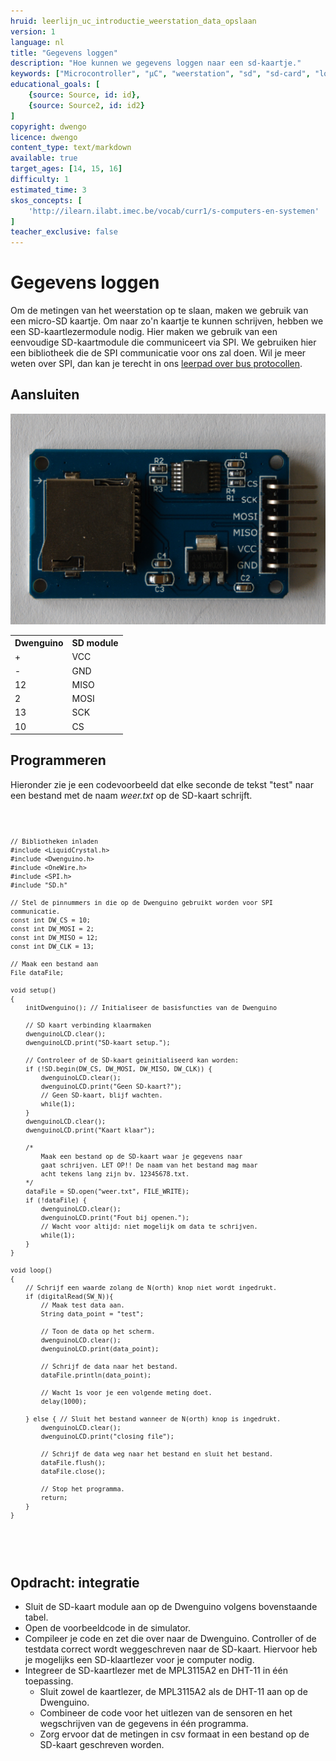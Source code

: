 ```yaml
---
hruid: leerlijn_uc_introductie_weerstation_data_opslaan
version: 1
language: nl
title: "Gegevens loggen"
description: "Hoe kunnen we gegevens loggen naar een sd-kaartje."
keywords: ["Microcontroller", "µC", "weerstation", "sd", "sd-card", "logger", "data", "opslag"]
educational_goals: [
    {source: Source, id: id}, 
    {source: Source2, id: id2}
]
copyright: dwengo
licence: dwengo
content_type: text/markdown
available: true
target_ages: [14, 15, 16]
difficulty: 1
estimated_time: 3
skos_concepts: [
    'http://ilearn.ilabt.imec.be/vocab/curr1/s-computers-en-systemen'
]
teacher_exclusive: false
---
```


# Gegevens loggen

Om de metingen van het weerstation op te slaan, maken we gebruik van een micro-SD kaartje. Om naar zo'n kaartje te kunnen schrijven, hebben we een SD-kaartlezermodule nodig. Hier maken we gebruik van een eenvoudige SD-kaartmodule die communiceert via SPI. We gebruiken hier een bibliotheek die de SPI communicatie voor ons zal doen. Wil je meer weten over SPI, dan kan je terecht in ons [leerpad over bus protocollen](dwengo.org/learning-path.html?hruid=pc_leerlijn_bus_protocollen&language=nl&te=true&source_page=%2Fphysical_computing%2F&source_title=%20Physical%20computing#org-dwengo-pc-bus-protocollen-introductie;nl;1).

## Aansluiten

![Foto van de sd kaart module.](images/sd-card-module.jpg)

<table>
    <tr>
        <th>Dwenguino</th>
        <th>SD module</th>
    </tr>
    <tr>
        <td>+</td>
        <td>VCC</td>
    </tr>
    <tr>
        <td>-</td>
        <td>GND</td>
    </tr>
    <tr>
        <td>12</td>
        <td>MISO</td>
    </tr>
    <tr>
        <td>2</td>
        <td>MOSI</td>
    </tr>
    <tr>
        <td>13</td>
        <td>SCK</td>
    </tr>
    <tr>
        <td>10</td>
        <td>CS</td>
    </tr>
</table>

## Programmeren

Hieronder zie je een codevoorbeeld dat elke seconde de tekst "test" naar een bestand met de naam *weer.txt* op de SD-kaart schrijft. 

<div class="dwengo-content dwengo-code-simulator">
    <pre>
<code class="language-cpp" data-filename="sd_card.cpp">
    
    // Bibliotheken inladen
    #include <LiquidCrystal.h> 
    #include <Dwenguino.h>
    #include <OneWire.h>
    #include <SPI.h>
    #include "SD.h"

    // Stel de pinnummers in die op de Dwenguino gebruikt worden voor SPI communicatie.
    const int DW_CS = 10;
    const int DW_MOSI = 2;
    const int DW_MISO = 12;
    const int DW_CLK = 13;

    // Maak een bestand aan 
    File dataFile;

    void setup()
    {
        initDwenguino(); // Initialiseer de basisfuncties van de Dwenguino
  
        // SD kaart verbinding klaarmaken
        dwenguinoLCD.clear();
        dwenguinoLCD.print("SD-kaart setup.");

        // Controleer of de SD-kaart geinitialiseerd kan worden:
        if (!SD.begin(DW_CS, DW_MOSI, DW_MISO, DW_CLK)) {
            dwenguinoLCD.clear();
            dwenguinoLCD.print("Geen SD-kaart?");
            // Geen SD-kaart, blijf wachten.
            while(1);
        }
        dwenguinoLCD.clear();
        dwenguinoLCD.print("Kaart klaar");

        /*
            Maak een bestand op de SD-kaart waar je gegevens naar
            gaat schrijven. LET OP!! De naam van het bestand mag maar
            acht tekens lang zijn bv. 12345678.txt.
        */
        dataFile = SD.open("weer.txt", FILE_WRITE);
        if (!dataFile) {
            dwenguinoLCD.clear();
            dwenguinoLCD.print("Fout bij openen.");
            // Wacht voor altijd: niet mogelijk om data te schrijven.
            while(1);
        }
    }

    void loop()
    {
        // Schrijf een waarde zolang de N(orth) knop niet wordt ingedrukt.
        if (digitalRead(SW_N)){
            // Maak test data aan.
            String data_point = "test";

            // Toon de data op het scherm.
            dwenguinoLCD.clear();
            dwenguinoLCD.print(data_point);

            // Schrijf de data naar het bestand.
            dataFile.println(data_point);

            // Wacht 1s voor je een volgende meting doet.
            delay(1000);

        } else { // Sluit het bestand wanneer de N(orth) knop is ingedrukt.
            dwenguinoLCD.clear();
            dwenguinoLCD.print("closing file");

            // Schrijf de data weg naar het bestand en sluit het bestand.
            dataFile.flush();
            dataFile.close();

            // Stop het programma.
            return;
        }
    }

</code>
    </pre>
</div>

<div class="dwengo-content assignment">
    <h2 class="title">Opdracht: integratie</h2>
    <div class="content">
        <ul>
            <li>Sluit de SD-kaart module aan op de Dwenguino volgens bovenstaande tabel.</li>
            <li>Open de voorbeeldcode in de simulator.</li>
            <li>Compileer je code en zet die over naar de Dwenguino. Controller of de testdata correct wordt weggeschreven naar de SD-kaart. Hiervoor heb je mogelijks een SD-klaartlezer voor je computer nodig.</li>
            <li>
                Integreer de SD-kaartlezer met de MPL3115A2 en DHT-11 in één toepassing.
                    <ul>
                        <li>Sluit zowel de kaartlezer, de MPL3115A2 als de DHT-11 aan op de Dwenguino.</li>
                        <li>Combineer de code voor het uitlezen van de sensoren en het wegschrijven van de gegevens in één programma.</li>
                        <li>Zorg ervoor dat de metingen in csv formaat in een bestand op de SD-kaart geschreven worden.</li>
                    </ul>
            </li>
        </ul>
    </div>
</div>
